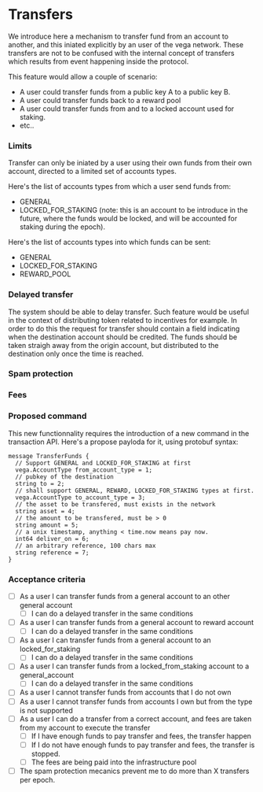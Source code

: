 Transfers
=========

We introduce here a mechanism to transfer fund from an account to another, and this iniated explicitly by an user of the vega network.
These transfers are not to be confused with the internal concept of transfers which results from event happening inside the protocol.

This feature would allow a couple of scenario:
- A user could transfer funds from a public key A to a public key B.
- A user could transfer funds back to a reward pool
- A user could transfer funds from and to a locked account used for staking.
- etc..

### Limits
Transfer can only be iniated by a user using their own funds from their own account, directed to a limited set of accounts types.

Here's the list of accounts types from which a user send funds from:
- GENERAL
- LOCKED_FOR_STAKING (note: this is an account to be introduce in the future, where the funds would be locked, and will be accounted for staking during the epoch).

Here's the list of accounts types into which funds can be sent:
- GENERAL
- LOCKED_FOR_STAKING
- REWARD_POOL

### Delayed transfer
The system should be able to delay transfer. Such feature would be useful in the context of distributing token related to incentives for example.
In order to do this the request for transfer should contain a field indicating when the destination account should be credited. The funds should be taken straigh away from the
origin account, but distributed to the destination only once the time is reached.

### Spam protection

### Fees

### Proposed command
This new functionnality requires the introduction of a new command in the transaction API. Here's a propose payloda for it, using protobuf syntax:
```
message TransferFunds {
  // Support GENERAL and LOCKED_FOR_STAKING at first
  vega.AccountType from_account_type = 1;
  // pubkey of the destination
  string to = 2;
  // shall support GENERAL, REWARD, LOCKED_FOR_STAKING types at first.
  vega.AccountType to_account_type = 3;
  // the asset to be transfered, must exists in the network
  string asset = 4;
  // the amount to be transfered, must be > 0
  string amount = 5;
  // a unix timestamp, anything < time.now means pay now.
  int64 deliver_on = 6;
  // an arbitrary reference, 100 chars max
  string reference = 7;
}
```

### Acceptance criteria
- [ ] As a user I can transfer funds from a general account to an other general account
  - [ ] I can do a delayed transfer in the same conditions
- [ ] As a user I can transfer funds from a general account to reward account
  - [ ] I can do a delayed transfer in the same conditions
- [ ] As a user I can transfer funds from a general account to an locked_for_staking
  - [ ] I can do a delayed transfer in the same conditions
- [ ] As a user I can transfer funds from a locked_from_staking account to a general_account
  - [ ] I can do a delayed transfer in the same conditions
- [ ] As a user I cannot transfer funds from accounts that I do not own
- [ ] As a user I cannot transfer funds from accounts I own but from the type is not supported
- [ ] As a user I can do a transfer from a correct account, and fees are taken from my account to execute the transfer
  - [ ] If I have enough funds to pay transfer and fees, the transfer happen
  - [ ] If I do not have enough funds to pay transfer and fees, the transfer is stopped.
  - [ ] The fees are being paid into the infrastructure pool
- [ ] The spam protection mecanics prevent me to do more than X transfers per epoch.
